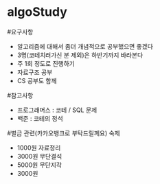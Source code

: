 # algoStudy

#요구사항
 - 알고리즘에 대해서 좀더 개념적으로 공부했으면 좋겠다
 - 3명(코테치러가신 분 제외)은 하반기까지 바라본다
 - 주 1회 정도로 진행하기
 - 자료구조 공부
 - CS 공부도 함께

#참고사항
 - 프로그래머스 : 코테 / SQL 문제
 - 백준 : 코테의 정석

#벌금 관련(카카오뱅크로 부탁드릴께요)
숙제
 - 1000원
자료정리
 - 3000원
무단결석
 - 5000원
무단지각
 - 3000원
